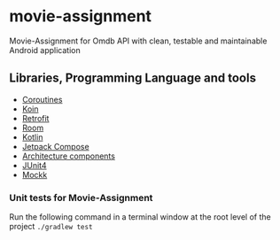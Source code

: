 # movie-assignment
Movie-Assignment for Omdb API with clean, testable and maintainable Android application

## Libraries, Programming Language and tools
- [Coroutines](https://kotlinlang.org/docs/reference/coroutines/coroutines-guide.html)
- [Koin](https://insert-koin.io/)
- [Retrofit](https://square.github.io/retrofit/)
- [Room](https://developer.android.com/training/data-storage/room/index.html)
- [Kotlin](https://kotlinlang.org/docs/reference/)
- [Jetpack Compose](https://developer.android.com/jetpack/compose)
- [Architecture components](https://developer.android.com/topic/libraries/architecture/)
- [JUnit4](https://junit.org/junit4/)
- [Mockk](https://mockk.io/)


### Unit tests for Movie-Assignment 
Run the following command in a terminal window at the root level of the project
`./gradlew test`
